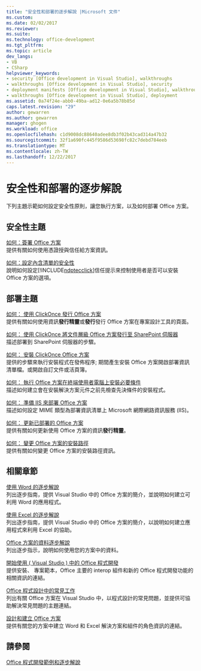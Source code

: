 ```yaml
---
title: "安全性和部署的逐步解說 |Microsoft 文件"
ms.custom: 
ms.date: 02/02/2017
ms.reviewer: 
ms.suite: 
ms.technology: office-development
ms.tgt_pltfrm: 
ms.topic: article
dev_langs:
- VB
- CSharp
helpviewer_keywords:
- security [Office development in Visual Studio], walkthroughs
- walkthroughs [Office development in Visual Studio], security
- deployment manifests [Office development in Visual Studio], walkthroughs
- walkthroughs [Office development in Visual Studio], deployment
ms.assetid: 0a74f24e-abb0-49ba-ad12-0e6a5b78b85d
caps.latest.revision: "29"
author: gewarren
ms.author: gewarren
manager: ghogen
ms.workload: office
ms.openlocfilehash: c1d9008dc88640adee8db3f02b43cad314a47b32
ms.sourcegitcommit: 32f1a690fc445f9586d53698fc82c7debd784eeb
ms.translationtype: MT
ms.contentlocale: zh-TW
ms.lasthandoff: 12/22/2017
---
```

# <a name="security-and-deployment-walkthroughs"></a>安全性和部署的逐步解說
  下列主題示範如何設定安全性原則，讓您執行方案，以及如何部署 Office 方案。  
  
## <a name="security-topics"></a>安全性主題  
 [如何：簽署 Office 方案](../vsto/how-to-sign-office-solutions.md)  
 提供有關如何使用憑證授與信任給方案資訊。  
  
 [如何：設定內含清單的安全性](../vsto/how-to-configure-inclusion-list-security.md)  
 說明如何設定[!INCLUDE[ndptecclick](../vsto/includes/ndptecclick-md.md)]信任提示來控制使用者是否可以安裝 Office 方案的選項。  
  
## <a name="deployment-topics"></a>部署主題  
 [如何： 使用 ClickOnce 發行 Office 方案](http://msdn.microsoft.com/en-us/2b6c247e-bc04-4ce4-bb64-c4e79bb3d5b8)  
 提供有關如何使用資訊**發行精靈**或**發行**發行 Office 方案在專案設計工具的頁面。  
  
 [如何： 使用 ClickOnce 將文件層級 Office 方案發行至 SharePoint 伺服器](http://msdn.microsoft.com/en-us/2408e809-fb78-42a1-9152-00afa1522e58)  
 描述部署到 SharePoint 伺服器的步驟。  
  
 [如何： 安裝 ClickOnce Office 方案](http://msdn.microsoft.com/en-us/14702f48-9161-4190-994c-78211fe18065)  
 提供的步驟來執行安裝程式在發佈程序; 期間產生安裝 Office 方案開啟部署資訊清單檔。或開啟自訂文件或活頁簿。  
  
 [如何： 執行 Office 方案在終端使用者電腦上安裝必要條件](http://msdn.microsoft.com/en-us/74dd2c52-838f-4abf-b2b4-4d7b0c2a0a98)  
 描述如何建立會在安裝解決方案元件之前先檢查先決條件的安裝程式。  
  
 [如何： 準備 IIS 來部署 Office 方案](http://msdn.microsoft.com/en-us/f62bce70-81d4-4f8b-86e6-2f2afec5d9b4)  
 描述如何設定 MIME 類型為部署資訊清單上 Microsoft 網際網路資訊服務 (IIS)。  
  
 [如何： 更新已部署的 Office 方案](http://msdn.microsoft.com/en-us/be96db53-b6ea-46ab-b8d9-b76b098b3b13)  
 提供有關如何更新使用 Office 方案的資訊**發行精靈**。  
  
 [如何： 變更 Office 方案的安裝路徑](http://msdn.microsoft.com/en-us/d0eaa07b-2d72-4902-899f-2f9fb165b8fd)  
 提供有關如何變更 Office 方案的安裝路徑資訊。  
  
## <a name="related-sections"></a>相關章節  
 [使用 Word 的逐步解說](../vsto/walkthroughs-using-word.md)  
 列出逐步指南，提供 Visual Studio 中的 Office 方案的簡介，並說明如何建立可利用 Word 的應用程式。  
  
 [使用 Excel 的逐步解說](../vsto/walkthroughs-using-excel.md)  
 列出逐步指南，提供 Visual Studio 中的 Office 方案的簡介，以說明如何建立應用程式來利用 Excel 的協助。  
  
 [Office 方案的資料逐步解說](../vsto/data-in-office-solutions-walkthroughs.md)  
 列出逐步指示，說明如何使用您的方案中的資料。  
  
 [開始使用 &#40; Visual Studio &#41; 中的 Office 程式開發](../vsto/getting-started-office-development-in-visual-studio.md)  
 提供安裝、 專案範本，Office 主要的 interop 組件和新的 Office 程式開發功能的相關資訊的連結。  
  
 [Office 程式設計中的常見工作](../vsto/common-tasks-in-office-programming.md)  
 列出有關 Office 方案在 Visual Studio 中，以程式設計的常見問題，並提供可協助解決常見問題的主題連結。  
  
 [設計和建立 Office 方案](../vsto/designing-and-creating-office-solutions.md)  
 提供有關您的方案中建立 Word 和 Excel 解決方案和組件的角色資訊的連結。  
  
## <a name="see-also"></a>請參閱  
 [Office 程式開發範例和逐步解說](../vsto/office-development-samples-and-walkthroughs.md)  
  
  